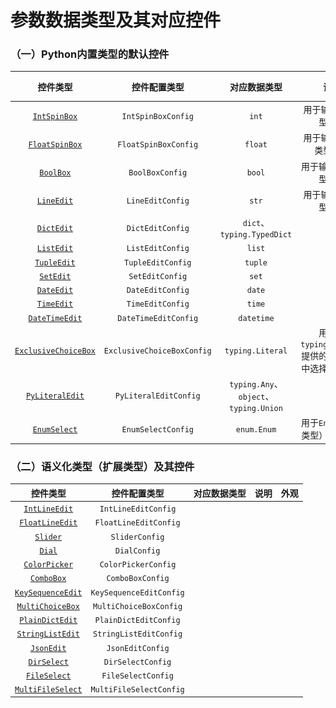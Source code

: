 #  参数数据类型及其对应控件

### （一）Python内置类型的默认控件

|                  控件类型                  |        控件配置类型        |              对应数据类型              |                        说明                        |                   外观                    |
| :----------------------------------------: | :------------------------: | :------------------------------------: | :------------------------------------------------: | :---------------------------------------: |
|       [`IntSpinBox`](widgets/int.md)       |     `IntSpinBoxConfig`     |                 `int`                  |               用于输入`int`类型数据                |   ![intspin.png](../images/intspin.png)   |
|     [`FloatSpinBox`](widgets/float.md)     |    `FloatSpinBoxConfig`    |                `float`                 |              用于输入`float`类型数据               | ![floatspin.png](../images/floatspin.png) |
|        [`BoolBox`](widgets/bool.md)        |      `BoolBoxConfig`       |                 `bool`                 |               用于输入`bool`类型数据               |   ![boolbox.png](../images/boolbox.png)   |
|        [`LineEdit`](widgets/str.md)        |      `LineEditConfig`      |                 `str`                  |               用于输入`str`类型数据                |  ![lineedit.png](../images/lineedit.png)  |
|               [`DictEdit`]()               |      `DictEditConfig`      |       `dict`、`typing.TypedDict`       |                                                    |                                           |
|               [`ListEdit`]()               |      `ListEditConfig`      |                 `list`                 |                                                    |                                           |
|              [`TupleEdit`]()               |     `TupleEditConfig`      |                `tuple`                 |                                                    |                                           |
|               [`SetEdit`]()                |      `SetEditConfig`       |                 `set`                  |                                                    |                                           |
|       [`DateEdit`](widgets/date.md)        |      `DateEditConfig`      |                 `date`                 |                                                    |       ![](../images/date_edit.png)        |
|               [`TimeEdit`]()               |      `TimeEditConfig`      |                 `time`                 |                                                    |       ![](../images/time_edit.png)        |
|   [`DateTimeEdit`](widgets/datetime.md)    |    `DateTimeEditConfig`    |               `datetime`               |                                                    |     ![](../images/datetime_edit.png)      |
| [`ExclusiveChoiceBox`](widgets/literal.md) | `ExclusiveChoiceBoxConfig` |            `typing.Literal`            | 用于从`typing.Literal`提供的一组选项中选择一个选项 |  ![](../images/exclusive_choice_box.png)  |
|            [`PyLiteralEdit`]()             |   `PyLiteralEditConfig`    | `typing.Any`、`object`、`typing.Union` |                                                    |                                           |
|      [`EnumSelect`](widgets/enum.md)       |     `EnumSelectConfig`     |              `enum.Enum`               |           用于`Enum`（枚举类型）值的输入           |       ![](../images/enumselect.png)       |

### （二）语义化类型（扩展类型）及其控件

|       控件类型        |      控件配置类型       | 对应数据类型 | 说明 | 外观 |
| :-------------------: | :---------------------: | :----------: | :--: | :--: |
|   [`IntLineEdit`]()   |   `IntLineEditConfig`   |              |      |      |
|  [`FloatLineEdit`]()  |  `FloatLineEditConfig`  |              |      |      |
|     [`Slider`]()      |     `SliderConfig`      |              |      |      |
|      [`Dial`]()       |      `DialConfig`       |              |      |      |
|   [`ColorPicker`]()   |   `ColorPickerConfig`   |              |      |      |
|    [`ComboBox`]()     |    `ComboBoxConfig`     |              |      |      |
| [`KeySequenceEdit`]() | `KeySequenceEditConfig` |              |      |      |
| [`MultiChoiceBox`]()  | `MultiChoiceBoxConfig`  |              |      |      |
|  [`PlainDictEdit`]()  |  `PlainDictEditConfig`  |              |      |      |
| [`StringListEdit`]()  | `StringListEditConfig`  |              |      |      |
|    [`JsonEdit`]()     |    `JsonEditConfig`     |              |      |      |
|    [`DirSelect`]()    |    `DirSelectConfig`    |              |      |      |
|   [`FileSelect`]()    |   `FileSelectConfig`    |              |      |      |
| [`MultiFileSelect`]() | `MultiFileSelectConfig` |              |      |      |

